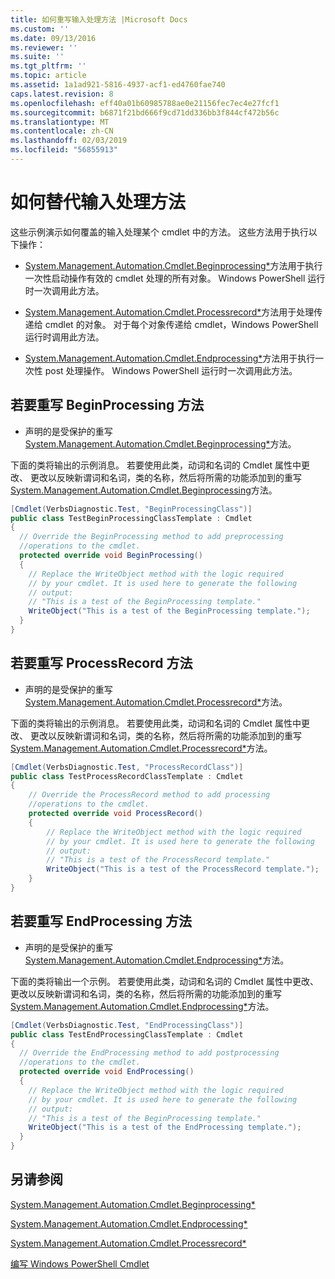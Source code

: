 ```yaml
---
title: 如何重写输入处理方法 |Microsoft Docs
ms.custom: ''
ms.date: 09/13/2016
ms.reviewer: ''
ms.suite: ''
ms.tgt_pltfrm: ''
ms.topic: article
ms.assetid: 1a1ad921-5816-4937-acf1-ed4760fae740
caps.latest.revision: 8
ms.openlocfilehash: eff40a01b60985788ae0e21156fec7ec4e27fcf1
ms.sourcegitcommit: b6871f21bd666f9cd71dd336bb3f844cf472b56c
ms.translationtype: MT
ms.contentlocale: zh-CN
ms.lasthandoff: 02/03/2019
ms.locfileid: "56855913"
---
```

# <a name="how-to-override-input-processing-methods"></a>如何替代输入处理方法

这些示例演示如何覆盖的输入处理某个 cmdlet 中的方法。 这些方法用于执行以下操作：

- [System.Management.Automation.Cmdlet.Beginprocessing*](/dotnet/api/System.Management.Automation.Cmdlet.BeginProcessing)方法用于执行一次性启动操作有效的 cmdlet 处理的所有对象。 Windows PowerShell 运行时一次调用此方法。

- [System.Management.Automation.Cmdlet.Processrecord*](/dotnet/api/System.Management.Automation.Cmdlet.ProcessRecord)方法用于处理传递给 cmdlet 的对象。 对于每个对象传递给 cmdlet，Windows PowerShell 运行时调用此方法。

- [System.Management.Automation.Cmdlet.Endprocessing*](/dotnet/api/System.Management.Automation.Cmdlet.EndProcessing)方法用于执行一次性 post 处理操作。 Windows PowerShell 运行时一次调用此方法。

## <a name="to-override-the-beginprocessing-method"></a>若要重写 BeginProcessing 方法

- 声明的是受保护的重写[System.Management.Automation.Cmdlet.Beginprocessing*](/dotnet/api/System.Management.Automation.Cmdlet.BeginProcessing)方法。

下面的类将输出的示例消息。 若要使用此类，动词和名词的 Cmdlet 属性中更改、 更改以反映新谓词和名词，类的名称，然后将所需的功能添加到的重写[System.Management.Automation.Cmdlet.Beginprocessing](/dotnet/api/System.Management.Automation.Cmdlet.BeginProcessing)方法。

```csharp
[Cmdlet(VerbsDiagnostic.Test, "BeginProcessingClass")]
public class TestBeginProcessingClassTemplate : Cmdlet
{
  // Override the BeginProcessing method to add preprocessing
  //operations to the cmdlet.
  protected override void BeginProcessing()
  {
    // Replace the WriteObject method with the logic required
    // by your cmdlet. It is used here to generate the following
    // output:
    // "This is a test of the BeginProcessing template."
    WriteObject("This is a test of the BeginProcessing template.");
  }
}
```

## <a name="to-override-the-processrecord-method"></a>若要重写 ProcessRecord 方法

- 声明的是受保护的重写[System.Management.Automation.Cmdlet.Processrecord*](/dotnet/api/System.Management.Automation.Cmdlet.ProcessRecord)方法。

下面的类将输出的示例消息。 若要使用此类，动词和名词的 Cmdlet 属性中更改、 更改以反映新谓词和名词，类的名称，然后将所需的功能添加到的重写[System.Management.Automation.Cmdlet.Processrecord*](/dotnet/api/System.Management.Automation.Cmdlet.ProcessRecord)方法。

```csharp
[Cmdlet(VerbsDiagnostic.Test, "ProcessRecordClass")]
public class TestProcessRecordClassTemplate : Cmdlet
{
    // Override the ProcessRecord method to add processing
    //operations to the cmdlet.
    protected override void ProcessRecord()
    {
        // Replace the WriteObject method with the logic required
        // by your cmdlet. It is used here to generate the following
        // output:
        // "This is a test of the ProcessRecord template."
        WriteObject("This is a test of the ProcessRecord template.");
    }
}

```

## <a name="to-override-the-endprocessing-method"></a>若要重写 EndProcessing 方法

- 声明的是受保护的重写[System.Management.Automation.Cmdlet.Endprocessing*](/dotnet/api/System.Management.Automation.Cmdlet.EndProcessing)方法。

下面的类将输出一个示例。 若要使用此类，动词和名词的 Cmdlet 属性中更改、 更改以反映新谓词和名词，类的名称，然后将所需的功能添加到的重写[System.Management.Automation.Cmdlet.Endprocessing*](/dotnet/api/System.Management.Automation.Cmdlet.EndProcessing)方法。

```csharp
[Cmdlet(VerbsDiagnostic.Test, "EndProcessingClass")]
public class TestEndProcessingClassTemplate : Cmdlet
{
  // Override the EndProcessing method to add postprocessing
  //operations to the cmdlet.
  protected override void EndProcessing()
  {
    // Replace the WriteObject method with the logic required
    // by your cmdlet. It is used here to generate the following
    // output:
    // "This is a test of the BeginProcessing template."
    WriteObject("This is a test of the EndProcessing template.");
  }
}
```

## <a name="see-also"></a>另请参阅

[System.Management.Automation.Cmdlet.Beginprocessing*](/dotnet/api/System.Management.Automation.Cmdlet.BeginProcessing)

[System.Management.Automation.Cmdlet.Endprocessing*](/dotnet/api/System.Management.Automation.Cmdlet.EndProcessing)

[System.Management.Automation.Cmdlet.Processrecord*](/dotnet/api/System.Management.Automation.Cmdlet.ProcessRecord)

[编写 Windows PowerShell Cmdlet](./writing-a-windows-powershell-cmdlet.md)
